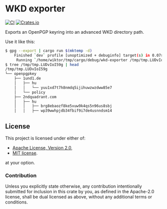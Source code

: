 # WKD exporter

[![CI](https://github.com/wiktor-k/wkd-exporter/actions/workflows/rust.yml/badge.svg)](https://github.com/wiktor-k/wkd-exporter/actions/workflows/rust.yml)
[![Crates.io](https://img.shields.io/crates/v/wkd-exporter)](https://crates.io/crates/wkd-exporter)

Exports an OpenPGP keyring into an advanced WKD directory path.

Use it like this:

```sh
$ gpg --export | cargo run $(mktemp -d)
    Finished `dev` profile [unoptimized + debuginfo] target(s) in 0.07s
     Running `/home/wiktor/tmp/cargo/debug/wkd-exporter /tmp/tmp.LUDvIoI59g`
$ tree /tmp/tmp.LUDvIoI59g | head
/tmp/tmp.LUDvIoI59g
└── openpgpkey
    ├── 1und1.de
    │   ├── hu
    │   │   └── yuu1xd7t7h8nmdq5ijihuwzwzdww85e7
    │   └── policy
    ├── 2ndquadrant.com
    │   ├── hu
    │   │   ├── brg8ebaozf8ke5xuw9k4qs5n96us8sbj
    │   │   ├── wp39wwhpjdb34fbif9i7de4usnndsm14
```

## License

This project is licensed under either of:

  - [Apache License, Version 2.0](https://www.apache.org/licenses/LICENSE-2.0),
  - [MIT license](https://opensource.org/licenses/MIT).

at your option.

### Contribution

Unless you explicitly state otherwise, any contribution intentionally
submitted for inclusion in this crate by you, as defined in the
Apache-2.0 license, shall be dual licensed as above, without any
additional terms or conditions.
